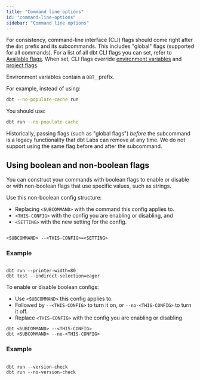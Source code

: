 ```yaml
---
title: "Command line options"
id: "command-line-options"
sidebar: "Command line options"
---
```


For consistency, command-line interface (CLI) flags should come right after the `dbt` prefix and its subcommands. This includes "global" flags (supported for all commands). For a list of all dbt CLI flags you can set, refer to [Available flags](/reference/global-configs/about-global-configs#available-flags). When set, CLI flags override [environment variables](https://docs.getdbt.com/reference/global-configs/environment-variable-configs) and [project flags](/reference/global-configs/project-flags).

Environment variables contain a `DBT_` prefix. 

For example, instead of using:

```bash
dbt --no-populate-cache run
```

You should use:

```bash
dbt run --no-populate-cache
```

Historically, passing flags (such as "global flags") _before_ the subcommand is a legacy functionality that dbt Labs can remove at any time. We do not support using the same flag before and after the subcommand. 

## Using boolean and non-boolean flags

You can construct your commands with boolean flags to enable or disable or with non-boolean flags that use specific values, such as strings. 

<Tabs>

<TabItem value="nonboolean" label="Non-boolean config">

Use this non-boolean config structure:
- Replacing `<SUBCOMMAND>`  with the command this config applies to.
- `<THIS-CONFIG>` with the config you are enabling or disabling, and
- `<SETTING>` with the new setting for the config.

<File name='CLI flags'>


```text

<SUBCOMMAND> --<THIS-CONFIG>=<SETTING> 

```

</File>

### Example

<File name='CLI flags'>


```text

dbt run --printer-width=80 
dbt test --indirect-selection=eager

```

</File>

</TabItem>

<TabItem value="boolean" label="Boolean config">

To enable or disable boolean configs:
- Use `<SUBCOMMAND>` this config applies to.
- Followed by `--<THIS-CONFIG>` to turn it on, or `--no-<THIS-CONFIG>` to turn it off.
- Replace `<THIS-CONFIG>` with the config you are enabling or disabling


<File name='CLI flags'>


```text
dbt <SUBCOMMAND> --<THIS-CONFIG> 
dbt <SUBCOMMAND> --no-<THIS-CONFIG> 

```

</File>

### Example

<File name='CLI flags'>


```text

dbt run --version-check
dbt run --no-version-check 

```

</File>

</TabItem>

</Tabs>
